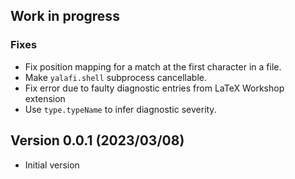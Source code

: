 Work in progress
----------------
### Fixes
- Fix position mapping for a match at the first character in a file.
- Make `yalafi.shell` subprocess cancellable.
- Fix error due to faulty diagnostic entries from LaTeX Workshop extension
- Use `type.typeName` to infer diagnostic severity.


Version 0.0.1 (2023/03/08)
--------------------------
- Initial version

